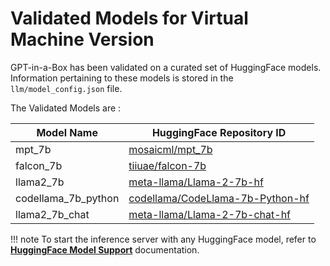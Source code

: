 # Validated Models for Virtual Machine Version

GPT-in-a-Box has been validated on a curated set of HuggingFace models. Information pertaining to these models is stored in the ```llm/model_config.json``` file.

The Validated Models are :

| Model Name | HuggingFace Repository ID |
| --- | --- |
| mpt_7b | [mosaicml/mpt_7b](https://huggingface.co/mosaicml/mpt-7b) |
| falcon_7b | [tiiuae/falcon-7b](https://huggingface.co/tiiuae/falcon-7b) |
| llama2_7b | [meta-llama/Llama-2-7b-hf](https://huggingface.co/meta-llama/Llama-2-7b-hf) |
| codellama_7b_python | [codellama/CodeLlama-7b-Python-hf](https://huggingface.co/codellama/CodeLlama-7b-Python-hf) |
| llama2_7b_chat | [meta-llama/Llama-2-7b-chat-hf](https://huggingface.co/meta-llama/Llama-2-7b-chat-hf) |

!!! note
    To start the inference server with any HuggingFace model, refer to [**HuggingFace Model Support**](huggingface_model.md) documentation.
